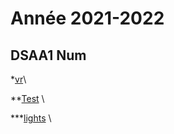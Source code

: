 # Année 2021-2022

## DSAA1 Num
*[vr](https://zuomarage.github.io/zuomarage_paysages/vr.html)\  

**[Test](https://zuomarage.github.io/zuomarage_paysages/caca.html) \ 

***[lights](https://zuomarage.github.io/zuomarage_paysages/tutu.html)  \